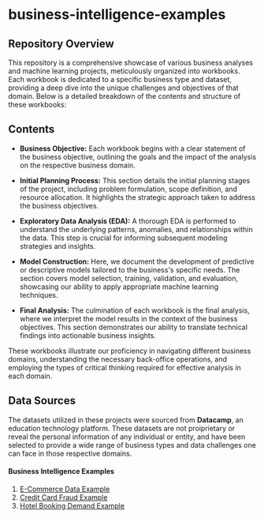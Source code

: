 # business-intelligence-examples

## Repository Overview

This repository is a comprehensive showcase of various business analyses and machine learning projects, meticulously organized into workbooks. Each workbook is dedicated to a specific business type and dataset, providing a deep dive into the unique challenges and objectives of that domain. Below is a detailed breakdown of the contents and structure of these workbooks:

## Contents

- **Business Objective:** Each workbook begins with a clear statement of the business objective, outlining the goals and the impact of the analysis on the respective business domain.

- **Initial Planning Process:** This section details the initial planning stages of the project, including problem formulation, scope definition, and resource allocation. It highlights the strategic approach taken to address the business objectives.

- **Exploratory Data Analysis (EDA):** A thorough EDA is performed to understand the underlying patterns, anomalies, and relationships within the data. This step is crucial for informing subsequent modeling strategies and insights.

- **Model Construction:** Here, we document the development of predictive or descriptive models tailored to the business's specific needs. The section covers model selection, training, validation, and evaluation, showcasing our ability to apply appropriate machine learning techniques.

- **Final Analysis:** The culmination of each workbook is the final analysis, where we interpret the model results in the context of the business objectives. This section demonstrates our ability to translate technical findings into actionable business insights.

These workbooks illustrate our proficiency in navigating different business domains, understanding the necessary back-office operations, and employing the types of critical thinking required for effective analysis in each domain.

## Data Sources

The datasets utilized in these projects were sourced from **Datacamp**, an education technology platform. These datasets are not proiprietary or reveal the personal information of any individual or entity, and have been selected to provide a wide range of business types and data challenges one can face in those respective domains.


#### Business Intelligence Examples

1. [E-Commerce Data Example](https://github.com/aloukrezis01/business-intelligence-examples/blob/main/E-Commerce%20Example.ipynb)
2. [Credit Card Fraud Example](https://github.com/aloukrezis01/business-intelligence-examples/blob/main/Credit%20Card%20Fraud%20Example.ipynb)
3. [Hotel Booking Demand Example](https://github.com/aloukrezis01/business-intelligence-examples/blob/main/Hotel%20Booking%20Example.ipynb)